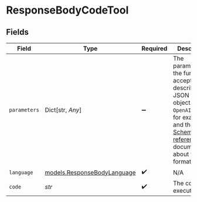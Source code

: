 # ResponseBodyCodeTool


## Fields

| Field                                                                                                                                                                                                                                                                                             | Type                                                                                                                                                                                                                                                                                              | Required                                                                                                                                                                                                                                                                                          | Description                                                                                                                                                                                                                                                                                       |
| ------------------------------------------------------------------------------------------------------------------------------------------------------------------------------------------------------------------------------------------------------------------------------------------------- | ------------------------------------------------------------------------------------------------------------------------------------------------------------------------------------------------------------------------------------------------------------------------------------------------- | ------------------------------------------------------------------------------------------------------------------------------------------------------------------------------------------------------------------------------------------------------------------------------------------------- | ------------------------------------------------------------------------------------------------------------------------------------------------------------------------------------------------------------------------------------------------------------------------------------------------- |
| `parameters`                                                                                                                                                                                                                                                                                      | Dict[str, *Any*]                                                                                                                                                                                                                                                                                  | :heavy_minus_sign:                                                                                                                                                                                                                                                                                | The parameters the functions accepts, described as a JSON Schema object. See the `OpenAI` [guide](https://platform.openai.com/docs/guides/function-calling) for examples, and the [JSON Schema reference](https://json-schema.org/understanding-json-schema/) for documentation about the format. |
| `language`                                                                                                                                                                                                                                                                                        | [models.ResponseBodyLanguage](../models/responsebodylanguage.md)                                                                                                                                                                                                                                  | :heavy_check_mark:                                                                                                                                                                                                                                                                                | N/A                                                                                                                                                                                                                                                                                               |
| `code`                                                                                                                                                                                                                                                                                            | *str*                                                                                                                                                                                                                                                                                             | :heavy_check_mark:                                                                                                                                                                                                                                                                                | The code to execute.                                                                                                                                                                                                                                                                              |